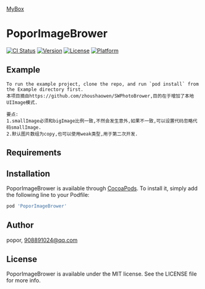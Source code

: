 <a href='https://github.com/popor/mybox'> MyBox </a>

# PoporImageBrower

[![CI Status](https://img.shields.io/travis/popor/PoporImageBrower.svg?style=flat)](https://travis-ci.org/popor/PoporImageBrower)
[![Version](https://img.shields.io/cocoapods/v/PoporImageBrower.svg?style=flat)](https://cocoapods.org/pods/PoporImageBrower)
[![License](https://img.shields.io/cocoapods/l/PoporImageBrower.svg?style=flat)](https://cocoapods.org/pods/PoporImageBrower)
[![Platform](https://img.shields.io/cocoapods/p/PoporImageBrower.svg?style=flat)](https://cocoapods.org/pods/PoporImageBrower)

## Example
```
To run the example project, clone the repo, and run `pod install` from the Example directory first.
本项目摘自https://github.com/zhoushaowen/SWPhotoBrower,目的在于增加了本地UIImage模式.

要点:
1.smallImage必须和bigImage比例一致,不然会发生意外,如果不一致,可以设置代码忽略代码smallImage.
2.默认图片数组为copy,也可以使用weak类型,用于第二次开发.

```
## Requirements

## Installation

PoporImageBrower is available through [CocoaPods](https://cocoapods.org). To install
it, simply add the following line to your Podfile:

```ruby
pod 'PoporImageBrower'
```

## Author

popor, 908891024@qq.com

## License

PoporImageBrower is available under the MIT license. See the LICENSE file for more info.
